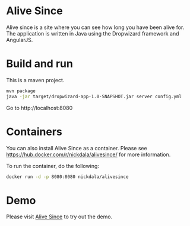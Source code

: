 # Alive Since
Alive since is a site where you can see how long you have been alive for.  The application is written in Java using the
Dropwizard framework and AngularJS.

# Build and run
This is a maven project.

```bash
mvn package
java -jar target/dropwizard-app-1.0-SNAPSHOT.jar server config.yml
```

Go to http://localhost:8080

# Containers
You can also install Alive Since as a container. Please see https://hub.docker.com/r/nickdala/alivesince/ for more information.

To run the container, do the following:
```bash
docker run -d -p 8080:8080 nickdala/alivesince
```

# Demo
Please visit [Alive Since](http://alive-since.nickdala.svc.tutum.io) to try out the demo.
